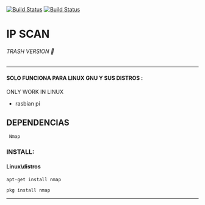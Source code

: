 [![Build Status](https://img.shields.io/badge/Version-0.1--Trash-red)]()
[![Build Status](https://img.shields.io/badge/Systema---Linux-Blue?logo=linux)]()





# IP SCAN 
###### TRASH VERSION :shit:
______________________________________




####   SOLO FUNCIONA PARA LINUX GNU Y SUS DISTROS :
ONLY WORK IN LINUX

* rasbian pi

## DEPENDENCIAS
```
 Nmap
 ```
 ###   INSTALL: 
 
 #### Linux\distros
 ```
 apt-get install nmap
 ```
 ```
 pkg install nmap
 ```
 ----------------------------------------------




